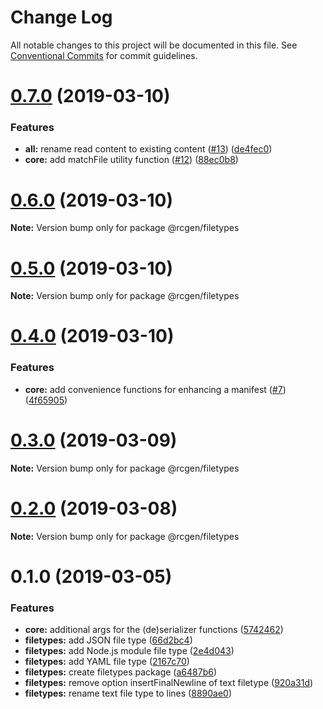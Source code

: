 # Change Log

All notable changes to this project will be documented in this file.
See [Conventional Commits](https://conventionalcommits.org) for commit guidelines.

# [0.7.0](https://github.com/clebert/rcgen/compare/v0.6.0...v0.7.0) (2019-03-10)


### Features

* **all:** rename read content to existing content ([#13](https://github.com/clebert/rcgen/issues/13)) ([de4fec0](https://github.com/clebert/rcgen/commit/de4fec0))
* **core:** add matchFile utility function ([#12](https://github.com/clebert/rcgen/issues/12)) ([88ec0b8](https://github.com/clebert/rcgen/commit/88ec0b8))





# [0.6.0](https://github.com/clebert/rcgen/compare/v0.5.0...v0.6.0) (2019-03-10)

**Note:** Version bump only for package @rcgen/filetypes





# [0.5.0](https://github.com/clebert/rcgen/compare/v0.4.0...v0.5.0) (2019-03-10)

**Note:** Version bump only for package @rcgen/filetypes





# [0.4.0](https://github.com/clebert/rcgen/compare/v0.3.0...v0.4.0) (2019-03-10)


### Features

* **core:** add convenience functions for enhancing a manifest ([#7](https://github.com/clebert/rcgen/issues/7)) ([4f65905](https://github.com/clebert/rcgen/commit/4f65905))





# [0.3.0](https://github.com/clebert/rcgen/compare/v0.2.0...v0.3.0) (2019-03-09)

**Note:** Version bump only for package @rcgen/filetypes





# [0.2.0](https://github.com/clebert/rcgen/compare/v0.1.0...v0.2.0) (2019-03-08)

**Note:** Version bump only for package @rcgen/filetypes





# 0.1.0 (2019-03-05)


### Features

* **core:** additional args for the (de)serializer functions ([5742462](https://github.com/clebert/rcgen/commit/5742462))
* **filetypes:** add JSON file type ([66d2bc4](https://github.com/clebert/rcgen/commit/66d2bc4))
* **filetypes:** add Node.js module file type ([2e4d043](https://github.com/clebert/rcgen/commit/2e4d043))
* **filetypes:** add YAML file type ([2167c70](https://github.com/clebert/rcgen/commit/2167c70))
* **filetypes:** create filetypes package ([a6487b6](https://github.com/clebert/rcgen/commit/a6487b6))
* **filetypes:** remove option insertFinalNewline of text filetype ([920a31d](https://github.com/clebert/rcgen/commit/920a31d))
* **filetypes:** rename text file type to lines ([8890ae0](https://github.com/clebert/rcgen/commit/8890ae0))
